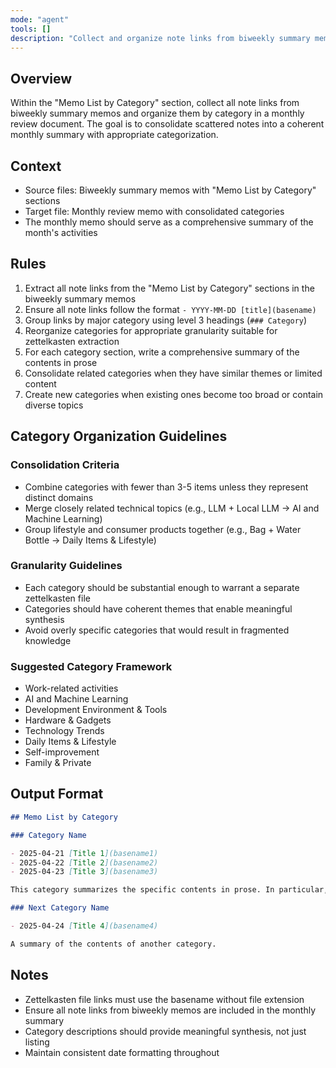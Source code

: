 ```yaml
---
mode: "agent"
tools: []
description: "Collect and organize note links from biweekly summary memos into monthly review format"
---
```


## Overview

Within the "Memo List by Category" section, collect all note links from biweekly summary memos and organize them by category in a monthly review document.
The goal is to consolidate scattered notes into a coherent monthly summary with appropriate categorization.

## Context

- Source files: Biweekly summary memos with "Memo List by Category" sections
- Target file: Monthly review memo with consolidated categories
- The monthly memo should serve as a comprehensive summary of the month's activities

## Rules

1. Extract all note links from the "Memo List by Category" sections in the biweekly summary memos
1. Ensure all note links follow the format `- YYYY-MM-DD [title](basename)`
1. Group links by major category using level 3 headings (`### Category`)
1. Reorganize categories for appropriate granularity suitable for zettelkasten extraction
1. For each category section, write a comprehensive summary of the contents in prose
1. Consolidate related categories when they have similar themes or limited content
1. Create new categories when existing ones become too broad or contain diverse topics

## Category Organization Guidelines

### Consolidation Criteria
- Combine categories with fewer than 3-5 items unless they represent distinct domains
- Merge closely related technical topics (e.g., LLM + Local LLM → AI and Machine Learning)
- Group lifestyle and consumer products together (e.g., Bag + Water Bottle → Daily Items & Lifestyle)

### Granularity Guidelines
- Each category should be substantial enough to warrant a separate zettelkasten file
- Categories should have coherent themes that enable meaningful synthesis
- Avoid overly specific categories that would result in fragmented knowledge

### Suggested Category Framework

- Work-related activities
- AI and Machine Learning
- Development Environment & Tools
- Hardware & Gadgets
- Technology Trends
- Daily Items & Lifestyle
- Self-improvement
- Family & Private

## Output Format

```md
## Memo List by Category

### Category Name

- 2025-04-21 [Title 1](basename1)
- 2025-04-22 [Title 2](basename2)
- 2025-04-23 [Title 3](basename3)

This category summarizes the specific contents in prose. In particular, it focuses on the main points and learning outcomes, highlighting the key activities undertaken.

### Next Category Name

- 2025-04-24 [Title 4](basename4)

A summary of the contents of another category.
```

## Notes

- Zettelkasten file links must use the basename without file extension
- Ensure all note links from biweekly memos are included in the monthly summary
- Category descriptions should provide meaningful synthesis, not just listing
- Maintain consistent date formatting throughout
